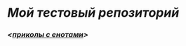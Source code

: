 # ***Мой тестовый репозиторий***
### *<[приколы с енотами](https://www.youtube.com/watch?v=h3o5pkOSgwc&ab_channel=EpicLaughs)>*

